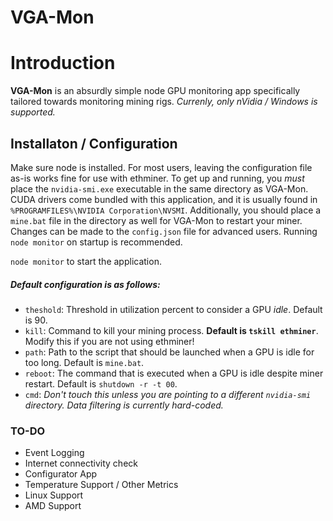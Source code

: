 VGA-Mon
=

Introduction
==

**VGA-Mon** is an absurdly simple node GPU monitoring app specifically tailored towards monitoring mining rigs. 
*Currenly, only nVidia / Windows is supported.*

## Installaton / Configuration ##

Make sure node is installed. For most users, leaving the configuration file as-is works fine for use with ethminer. To get up and running, you *must* place the `nvidia-smi.exe` executable in the same directory as VGA-Mon. CUDA drivers come bundled with this application, and it is usually found in `%PROGRAMFILES%\NVIDIA Corporation\NVSMI`. Additionally, you should place a `mine.bat` file in the directory as well for VGA-Mon to restart your miner. Changes can be made to the `config.json` file for advanced users. Running `node monitor` on startup is recommended.

`node monitor` to start the application.

##### Default configuration is as follows: #####
- `theshold`: Threshold in utilization percent to consider a GPU *idle*. Default is 90.
- `kill`: Command to kill your mining process. **Default is `tskill ethminer`**. Modify this if you are not using ethminer!
- `path`: Path to the script that should be launched when a GPU is idle for too long. Default is `mine.bat`.
- `reboot`: The command that is executed when a GPU is idle despite miner restart. Default is `shutdown -r -t 00`.
- `cmd`: *Don't touch this unless you are pointing to a different `nvidia-smi` directory. Data filtering is currently hard-coded.*

### TO-DO ###
- Event Logging
- Internet connectivity check
- Configurator App
- Temperature Support / Other Metrics
- Linux Support
- AMD Support

